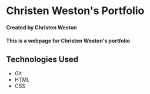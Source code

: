# Christen Weston's Portfolio

#### Created by Christen Weston

#### This is a webpage for Christen Weston's portfolio

## Technologies Used

* Git
* HTML
* CSS